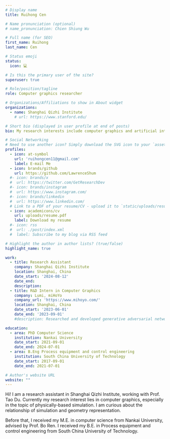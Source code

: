 ```yaml
---
# Display name
title: Ruihong Cen

# Name pronunciation (optional)
# name_pronunciation: Chien Shiung Wu

# Full name (for SEO)
first_name: Ruihong
last_name: Cen

# Status emoji
status:
  icon: 💻

# Is this the primary user of the site?
superuser: true

# Role/position/tagline
role: Computer graphics researcher

# Organizations/Affiliations to show in About widget
organizations:
  - name: Shanghai Qizhi Institute
    # url: https://www.stanford.edu/

# Short bio (displayed in user profile at end of posts)
bio: My research interests include computer graphics and artificial intelligence, especially in the field of physically-based simulation.

# Social Networking
# Need to use another icon? Simply download the SVG icon to your `assets/media/icons/` folder.
profiles:
  - icon: at-symbol
    url: 'ruihongcen11@gmail.com'
    label: E-mail Me
  - icon: brands/github
    url: https://github.com/LawrenceShum
  #- icon: brands/x
  #  url: https://twitter.com/GetResearchDev
  #- icon: brands/instagram
  #  url: https://www.instagram.com/
  #- icon: brands/linkedin
  #  url: https://www.linkedin.com/
  # Link to a PDF of your resume/CV - upload it to `static/uploads/resume.pdf`
  - icon: academicons/cv
    url: uploads/resume.pdf
    label: Download my resume
  #- icon: rss
  #  url: ./post/index.xml
  #  label: Subscribe to my blog via RSS feed

# Highlight the author in author lists? (true/false)
highlight_name: true

work:
  - title: Research Assistant
    company: Shanghai Qizhi Institute
    location: Shanghai, China
    date_start: '2024-08-12'
    date_end:
    description:
  - title: R&D Intern in Computer Graphics
    company: Lumi, miHoYo
    company_url: 'https://www.mihoyo.com/'
    location: Shanghai, China
    date_start: '2023-06-01'
    date_end: '2023-09-01'
    #description: Researched and developed generative adversarial networks (GAN) for Toutiao, analyzed millions of training images, and significantly improved model performance

education:
  - area: PhD Computer Science
    institution: Nankai University
    date_start: 2021-09-01
    date_end: 2024-07-01
  - area: B.Eng Process equipment and control engineering
    institution: South China University of Technology
    date_start: 2017-09-01
    date_end: 2021-07-01

# Author's website URL
website: ""
---
```


Hi! I am a research assistant in Shanghai Qizhi Institute, working with Prof. Tao Du. Currently my research interest lies in computer graphics, especially in the topic of physically-based simulation. I am curious about the relationship of simulation and geometry representation.

Before that, I received my M.E. in computer science from Nankai University, advised by Prof. Bo Ren. I received my B.E. in Process equipment and control engineering from South China University of Technology.